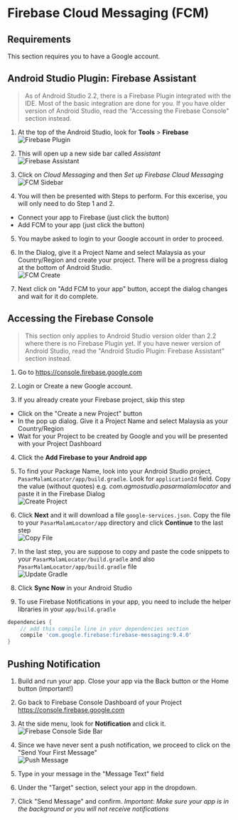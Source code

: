 # Firebase Cloud Messaging (FCM)
## Requirements
This section requires you to have a Google account.

## Android Studio Plugin: Firebase Assistant
> As of Android Studio 2.2, there is a Firebase Plugin integrated with the IDE. Most of the basic integration are done for you. If you have older version of Android Studio, read the "Accessing the Firebase Console" section instead.

1. At the top of the Android Studio, look for **Tools** > **Firebase**  
  ![Firebase Plugin](https://github.com/AgmoStudioSdnBhd/Android-Pasar-Malam-Locator/raw/master/art/firebase_plugin.jpg)

2. This will open up a new side bar called *Assistant*  
  ![Firebase Assistant](https://github.com/AgmoStudioSdnBhd/Android-Pasar-Malam-Locator/raw/master/art/assist_sidebar.jpg)

3. Click on *Cloud Messaging* and then *Set up Firebase Cloud Messaging*  
  ![FCM Sidebar](https://github.com/AgmoStudioSdnBhd/Android-Pasar-Malam-Locator/raw/master/art/assist_fcm.jpg)

4. You will then be presented with Steps to perform. For this excerise, you will only need to do Step 1 and 2.
  - Connect your app to Firebase (just click the button)
  - Add FCM to your app (just click the button)

5. You maybe asked to login to your Google account in order to proceed.

6. In the Dialog, give it a Project Name and select Malaysia as your Country/Region and create your project. There will be a progress dialog at the bottom of Android Studio.  
  ![FCM Create](https://github.com/AgmoStudioSdnBhd/Android-Pasar-Malam-Locator/raw/master/art/fcm_create_dialog.jpg)

7. Next click on "Add FCM to your app" button, accept the dialog changes and wait for it do complete.

## Accessing the Firebase Console
> This section only applies to Android Studio version older than 2.2 where there is no Firebase Plugin yet.  If you have newer version of Android Studio, read the "Android Studio Plugin: Firebase Assistant" section instead.

1. Go to https://console.firebase.google.com

2. Login or Create a new Google account.

3. If you already create your Firebase project, skip this step
  + Click on the "Create a new Project" button
  + In the pop up dialog. Give it a Project Name and select Malaysia as your Country/Region
  + Wait for your Project to be created by Google and you will be presented with your Project Dashboard

4. Click the **Add Firebase to your Android app**

5. To find your Package Name, look into your Android Studio project, `PasarMalamLocator/app/build.gradle`. Look for `applicationId` field. Copy the value (without quotes) e.g. *com.agmostudio.pasarmalamlocator* and paste it in the Firebase Dialog  
  ![Create Project](https://github.com/AgmoStudioSdnBhd/Android-Pasar-Malam-Locator/raw/master/art/add_app_1.jpg)

6. Click **Next** and it will download a file `google-services.json`. Copy the file to your `PasarMalamLocator/app` directory and click **Continue** to the last step  
  ![Copy File](https://github.com/AgmoStudioSdnBhd/Android-Pasar-Malam-Locator/raw/master/art/add_app_2.jpg)

7. In the last step, you are suppose to copy and paste the code snippets to your `PasarMalamLocator/build.gradle` and also `PasarMalamLocator/app/build.gradle` file  
  ![Update Gradle](https://github.com/AgmoStudioSdnBhd/Android-Pasar-Malam-Locator/raw/master/art/add_app_3.jpg)

8. Click **Sync Now** in your Android Studio

9. To use Firebase Notifications in your app, you need to include the helper libraries in your `app/build.gradle`  
  ```groovy
  dependencies {
      // add this compile line in your dependencies section
      compile 'com.google.firebase:firebase-messaging:9.4.0'
  }
  ```

## Pushing Notification
1. Build and run your app. Close your app via the Back button or the Home button (important!)

2. Go back to Firebase Console Dashboard of your Project  https://console.firebase.google.com

3. At the side menu, look for **Notification** and click it.  
  ![Firebase Console Side Bar](https://github.com/AgmoStudioSdnBhd/Android-Pasar-Malam-Locator/raw/master/art/fcm_noti.jpg)

4. Since we have never sent a push notification, we proceed to click on the "Send Your First Message"  
    ![Push Message](https://github.com/AgmoStudioSdnBhd/Android-Pasar-Malam-Locator/raw/master/art/fcm_msg.jpg)

5. Type in your message in the "Message Text" field

6. Under the "Target" section, select your app in the dropdown.

7. Click "Send Message" and confirm.
*Important: Make sure your app is in the background or you will not receive notifications*
